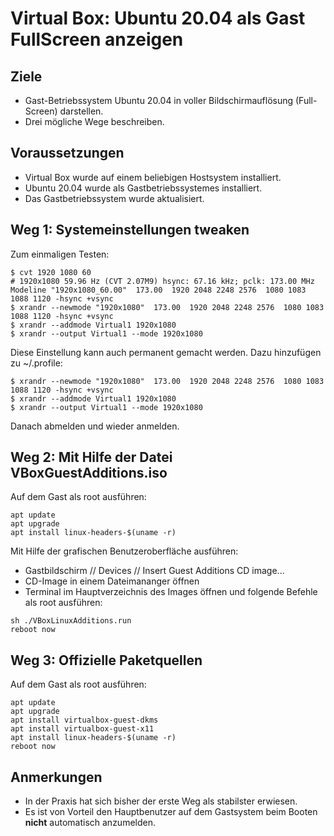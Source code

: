 # Virtual Box: Ubuntu 20.04 als Gast FullScreen anzeigen
## Ziele
* Gast-Betriebssystem Ubuntu 20.04 in voller Bildschirmauflösung (Full-Screen) darstellen.
* Drei mögliche Wege beschreiben.
## Voraussetzungen
* Virtual Box wurde auf einem beliebigen Hostsystem installiert.
* Ubuntu 20.04 wurde als Gastbetriebssystemes installiert.
* Das Gastbetriebssystem wurde aktualisiert.
## Weg 1: Systemeinstellungen tweaken
Zum einmaligen Testen:
```
$ cvt 1920 1080 60
# 1920x1080 59.96 Hz (CVT 2.07M9) hsync: 67.16 kHz; pclk: 173.00 MHz
Modeline "1920x1080_60.00"  173.00  1920 2048 2248 2576  1080 1083 1088 1120 -hsync +vsync
$ xrandr --newmode "1920x1080"  173.00  1920 2048 2248 2576  1080 1083 1088 1120 -hsync +vsync
$ xrandr --addmode Virtual1 1920x1080
$ xrandr --output Virtual1 --mode 1920x1080
```
Diese Einstellung kann auch permanent gemacht werden. Dazu hinzufügen zu ~/.profile:
```
$ xrandr --newmode "1920x1080"  173.00  1920 2048 2248 2576  1080 1083 1088 1120 -hsync +vsync
$ xrandr --addmode Virtual1 1920x1080
$ xrandr --output Virtual1 --mode 1920x1080
```
Danach abmelden und wieder anmelden.
## Weg 2: Mit Hilfe der Datei VBoxGuestAdditions.iso
Auf dem Gast als root ausführen:
```
apt update
apt upgrade
apt install linux-headers-$(uname -r)
```
Mit Hilfe der grafischen Benutzeroberfläche ausführen:
* Gastbildschirm // Devices // Insert Guest Additions CD image...
* CD-Image in einem Dateimananger öffnen
* Terminal im Hauptverzeichnis des Images öffnen und folgende Befehle als root ausführen:
```
sh ./VBoxLinuxAdditions.run
reboot now
```
## Weg 3: Offizielle Paketquellen
Auf dem Gast als root ausführen:
```
apt update
apt upgrade
apt install virtualbox-guest-dkms
apt install virtualbox-guest-x11
apt install linux-headers-$(uname -r)
reboot now
```
## Anmerkungen
* In der Praxis hat sich bisher der erste Weg als stabilster erwiesen.
* Es ist von Vorteil den Hauptbenutzer auf dem Gastsystem beim Booten **nicht** automatisch anzumelden.
